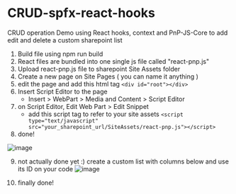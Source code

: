 # CRUD-spfx-react-hooks

CRUD operation Demo using React hooks, context and PnP-JS-Core to add edit and delete a custom sharepoint list

1. Build file using npm run build
2. React files are bundled into one single js file called "react-pnp.js"
3. Upload react-pnp.js file to sharepoint Site Assets folder
4. Create a new page on Site Pages ( you can name it anything )
5. edit the page and add this html tag ```<div id="root"></div>```
6. Insert Script Editor to the page
   - Insert > WebPart > Media and Content > Script Editor
7. on Script Editor, Edit Web Part > Edit Snippet
   - add this script tag to refer to your site assets
   ```<script type="text/javascript" src="your_sharepoint_url/SiteAssets/react-pnp.js"></script>```
8. done!   

![image](https://user-images.githubusercontent.com/14894667/108130821-1f0ebf00-7065-11eb-857d-a6273f6c1103.png)



9. not actually done yet :) create a custom list with columns below and use its ID on your code
![image](https://user-images.githubusercontent.com/14894667/108792815-04da5280-7537-11eb-8fc4-9829653d082a.png)

10. finally done!
